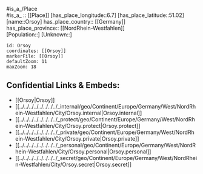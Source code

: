 ﻿---
location: [51.02,6.7] 
mapzoom: [7,12] 
mapmarker: city 
type: City
tags:
- geo/City


SpocWebEntityId: 33143
isDeleted: false
confidential: public

---
#is_a_/Place  
#is_a_ :: [[Place]] 
[has_place_longitude::6.7] 
[has_place_latitude::51.02] 
[name::Orsoy] 
has_place_country:: [[Germany]]  
has_place_province:: [[NordRhein-Westfahlen]]  
[Population::] 
[Unknown::] 


```leaflet
id: Orsoy
coordinates: [[Orsoy]] 
markerFile: [[Orsoy]] 
defaultZoom: 11 
maxZoom: 18
```


## Confidential Links & Embeds: 
- [[Orsoy|Orsoy]]  
- [[../../../../../../../../_internal/geo/Continent/Europe/Germany/West/NordRhein-Westfahlen/City/Orsoy.internal|Orsoy.internal]] 
- [[../../../../../../../../_protect/geo/Continent/Europe/Germany/West/NordRhein-Westfahlen/City/Orsoy.protect|Orsoy.protect]] 
- [[../../../../../../../../_private/geo/Continent/Europe/Germany/West/NordRhein-Westfahlen/City/Orsoy.private|Orsoy.private]] 
- [[../../../../../../../../_personal/geo/Continent/Europe/Germany/West/NordRhein-Westfahlen/City/Orsoy.personal|Orsoy.personal]] 
- [[../../../../../../../../_secret/geo/Continent/Europe/Germany/West/NordRhein-Westfahlen/City/Orsoy.secret|Orsoy.secret]] 
